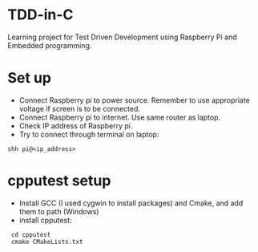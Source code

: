 # TDD-in-C
Learning project for Test Driven Development using Raspberry Pi and Embedded programming.

# Set up
 - Connect Raspberry pi to power source. Remember to use appropriate voltage if screen is to be connected.
 - Connect Raspberry pi to internet. Use same router as laptop.
 - Check IP address of Raspberry pi.
 - Try to connect through terminal on laptop:
```
shh pi@<ip_address>
```

# cpputest setup
 - Install GCC (I used cygwin to install packages) and Cmake, and add them to path (Windows)
 - install cpputest:

```
 cd cpputest
 cmake CMakeLists.txt
```